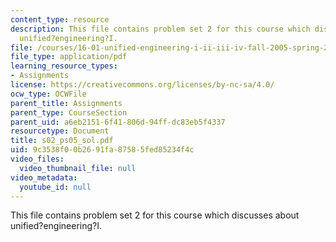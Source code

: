 ```yaml
---
content_type: resource
description: This file contains problem set 2 for this course which discusses about
  unified?engineering?I.
file: /courses/16-01-unified-engineering-i-ii-iii-iv-fall-2005-spring-2006/9c3538f00b2691fa87585fed85234f4c_s02_ps05_sol.pdf
file_type: application/pdf
learning_resource_types:
- Assignments
license: https://creativecommons.org/licenses/by-nc-sa/4.0/
ocw_type: OCWFile
parent_title: Assignments
parent_type: CourseSection
parent_uid: a6eb2151-6f41-806d-94ff-dc83eb5f4337
resourcetype: Document
title: s02_ps05_sol.pdf
uid: 9c3538f0-0b26-91fa-8758-5fed85234f4c
video_files:
  video_thumbnail_file: null
video_metadata:
  youtube_id: null
---
```

This file contains problem set 2 for this course which discusses about unified?engineering?I.
